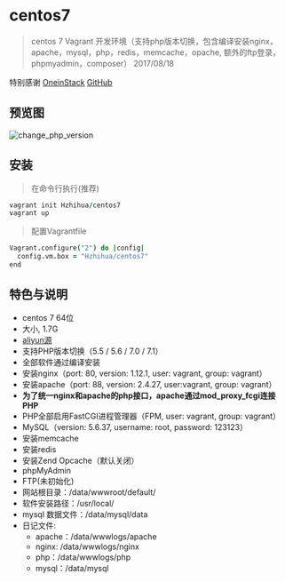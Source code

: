 # centos7
>centos 7 Vagrant 开发环境（支持php版本切换，包含编译安装nginx，apache，mysql，php，redis，memcache，opache, 额外的ftp登录，phpmyadmin，composer） 2017/08/18

特别感谢 [OneinStack](https://oneinstack.com) [GitHub](https://github.com/lj2007331/oneinstack)

## 预览图
![change_php_version](https://raw.githubusercontent.com/wiki/Hzhihua/vagrant-centos7/change-php-version.png)

## 安装
> 在命令行执行(推荐)  
```coffeescript
vagrant init Hzhihua/centos7
vagrant up
```

> 配置Vagrantfile  
```coffeescript
Vagrant.configure("2") do |config|
  config.vm.box = "Hzhihua/centos7"
end
```

## 特色与说明
- centos 7 64位
- 大小, 1.7G
- [aliyun源](https://mirrors.aliyun.com/repo)
- 支持PHP版本切换（5.5 / 5.6 / 7.0 / 7.1）
- 全部软件通过编译安装
- 安装nginx（port: 80, version: 1.12.1, user: vagrant, group: vagrant）
- 安装apache（port: 88, version: 2.4.27, user:vagrant, group: vagrant）
- **为了统一nginx和apache的php接口，apache通过mod_proxy_fcgi连接PHP**
- PHP全部启用FastCGI进程管理器（FPM, user: vagrant, group: vagrant）
- MySQL（version: 5.6.37, username: root, password: 123123）
- 安装memcache
- 安装redis
- 安装Zend Opcache（默认关闭）
- phpMyAdmin
- FTP(未初始化)
- 网站根目录：/data/wwwroot/default/
- 软件安装路径：/usr/local/
- mysql 数据文件：/data/mysql/data
- 日记文件:
    - apache：/data/wwwlogs/apache
    - nginx: /data/wwwlogs/nginx
    - php：/data/wwwlogs/php
    - mysql：/data/mysql
